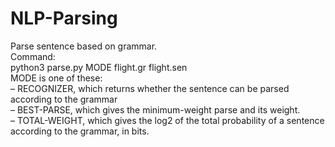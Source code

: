 # NLP-Parsing
Parse sentence based on grammar.  
Command:  
python3 parse.py MODE flight.gr flight.sen  
MODE is one of these:  
– RECOGNIZER, which returns whether the sentence can be parsed according to the grammar  
– BEST-PARSE, which gives the minimum-weight parse and its weight.  
– TOTAL-WEIGHT, which gives the log2 of the total probability of a sentence according to the grammar, in bits.
